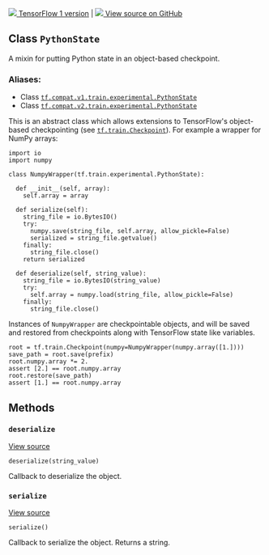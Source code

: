 [ ![](https://tensorflow.google.cn/images/tf_logo_32px.png) TensorFlow 1
version](/versions/r1.15/api_docs/python/tf/train/experimental/PythonState) |
[ ![](https://tensorflow.google.cn/images/GitHub-Mark-32px.png) View source on
GitHub
](https://github.com/tensorflow/tensorflow/blob/r2.0/tensorflow/python/training/tracking/python_state.py#L31-L92)  
  
  
## Class `PythonState`

A mixin for putting Python state in an object-based checkpoint.

### Aliases:

  * Class [`tf.compat.v1.train.experimental.PythonState`](/api_docs/python/tf/train/experimental/PythonState)
  * Class [`tf.compat.v2.train.experimental.PythonState`](/api_docs/python/tf/train/experimental/PythonState)

This is an abstract class which allows extensions to TensorFlow's object-based
checkpointing (see
[`tf.train.Checkpoint`](https://tensorflow.google.cn/api_docs/python/tf/train/Checkpoint)).
For example a wrapper for NumPy arrays:

    
    
    import io
    import numpy
    
    class NumpyWrapper(tf.train.experimental.PythonState):
    
      def __init__(self, array):
        self.array = array
    
      def serialize(self):
        string_file = io.BytesIO()
        try:
          numpy.save(string_file, self.array, allow_pickle=False)
          serialized = string_file.getvalue()
        finally:
          string_file.close()
        return serialized
    
      def deserialize(self, string_value):
        string_file = io.BytesIO(string_value)
        try:
          self.array = numpy.load(string_file, allow_pickle=False)
        finally:
          string_file.close()
    

Instances of `NumpyWrapper` are checkpointable objects, and will be saved and
restored from checkpoints along with TensorFlow state like variables.

    
    
    root = tf.train.Checkpoint(numpy=NumpyWrapper(numpy.array([1.])))
    save_path = root.save(prefix)
    root.numpy.array *= 2.
    assert [2.] == root.numpy.array
    root.restore(save_path)
    assert [1.] == root.numpy.array
    

## Methods

### `deserialize`

[View
source](https://github.com/tensorflow/tensorflow/blob/r2.0/tensorflow/python/training/tracking/python_state.py#L81-L83)

    
    
    deserialize(string_value)
    

Callback to deserialize the object.

### `serialize`

[View
source](https://github.com/tensorflow/tensorflow/blob/r2.0/tensorflow/python/training/tracking/python_state.py#L77-L79)

    
    
    serialize()
    

Callback to serialize the object. Returns a string.

